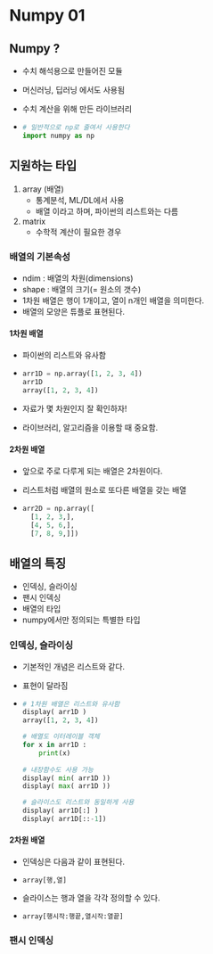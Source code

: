 # Numpy 01





## Numpy ?

- 수치 해석용으로 만들어진 모듈

- 머신러닝, 딥러닝 에서도 사용됨

- 수치 계산을 위해 만든 라이브러리

- ```python
  # 일반적으로 np로 줄여서 사용한다
  import numpy as np
  ```



## 지원하는 타입

1. array (배열)
   - 통계분석, ML/DL에서 사용
   - 배열 이라고 하며, 파이썬의 리스트와는 다름
2. matrix
   - 수학적 계산이 필요한 경우



### 배열의 기본속성

- ndim : 배열의 차원(dimensions)
- shape : 배열의 크기(= 원소의 갯수)
- 1차원 배열은 행이 1개이고, 열이 n개인 배열을 의미한다.
- 배열의 모양은 튜플로 표현된다.



#### 1차원 배열

- 파이썬의 리스트와 유사함

- ```python
  arr1D = np.array([1, 2, 3, 4])
  arr1D
  array([1, 2, 3, 4])
  ```

- 자료가 몇 차원인지 잘 확인하자!

- 라이브러리, 알고리즘을 이용할 때 중요함.

  

#### 2차원 배열

- 앞으로 주로 다루게 되는 배열은 2차원이다.

- 리스트처럼 배열의 원소로 또다른 배열을 갖는 배열

- ```python
  arr2D = np.array([
  	[1, 2, 3,],
  	[4, 5, 6,],
  	[7, 8, 9,]])
  ```



## 배열의 특징

- 인덱싱, 슬라이싱
- 팬시 인덱싱
- 배열의 타입
- numpy에서만 정의되는 특별한 타입



### 인덱싱, 슬라이싱

- 기본적인 개념은 리스트와 같다.

- 표현이 달라짐

- ```python
  # 1차원 배열은 리스트와 유사함
  display( arr1D )
  array([1, 2, 3, 4])
  
  # 배열도 이터레이블 객체
  for x in arr1D :
      print(x)
      
  # 내장함수도 사용 가능
  display( min( arr1D ))
  display( max( arr1D ))
  
  # 슬라이스도 리스트와 동일하게 사용
  display( arr1D[:] )
  display( arr1D[::-1])
  
  ```



#### 2차원 배열

- 인덱싱은 다음과 같이 표현된다.

- ```
  array[행,열]
  ```

- 슬라이스는 행과 열을 각각 정의할 수 있다.

- ```
  array[행시작:행끝,열시작:열끝]
  ```



### 팬시 인덱싱









